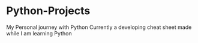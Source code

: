 # Python-Projects

My Personal journey with Python
Currently a developing cheat sheet made while I am learning Python
